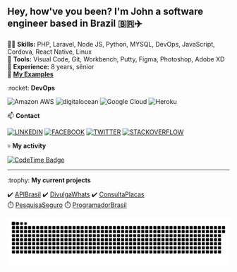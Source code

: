 ## Hey, how've you been? I'm John a software engineer based in Brazil 🇧🇷✈️

👨‍💻  <strong>Skills:</strong> PHP, Laravel, Node JS, Python, MYSQL, DevOps, JavaScript, Cordova, React Native, Linux <br />
🧰  <strong>Tools:</strong> Visual Code, Git, Workbench, Putty, Figma, Photoshop, Adobe XD <br />
👴 <strong>Experience:</strong> 8 years, sênior<br />
🔖 <a href="https://gist.github.com/jhowbhz" target="_blank"> <strong>My Examples</strong> </a> </p>

<p> :rocket: <strong>DevOps </strong></p>

![Amazon AWS](https://img.shields.io/badge/Amazon-334ccc?style=flat-square&logo=amazon-aws&logoColor=white)
![digitalocean](https://img.shields.io/badge/-Digital%20Ocean-334ccc?style=flat-square&logo=digitalocean&logoColor=white)
![Google Cloud](https://img.shields.io/badge/G%20Cloud-334ccc?style=flat-square&logo=google-cloud&logoColor=white)
![Heroku](https://img.shields.io/badge/-Heroku-334ccc?style=flat-square&logo=heroku&logoColor=white)

<p> 📫 <strong>Contact</strong></p>

[![LINKEDIN](https://img.shields.io/badge/Linkedin-0072b1?style=flat-square&&logo=linkedin&logoColor=white)](https://www.linkedin.com/in/jhowbhz/)
[![FACEBOOK](https://img.shields.io/badge/Facebook-4267B2?style=flat-square&&logo=facebook&logoColor=white)](https://www.facebook.com/jhowbhz/)
[![TWITTER](https://img.shields.io/badge/Twitter-1DA1F2?style=flat-square&&logo=twitter&logoColor=white)](https://twitter.com/jhowbhz)
[![STACKOVERFLOW](https://img.shields.io/badge/Stackoverflow-F47F24?style=flat-square&&logo=stackoverflow&logoColor=white)](https://pt.stackoverflow.com/users/128217/jhowbhz)

<p> 💀 <strong>My activity</strong></p>

[![CodeTime Badge](https://img.shields.io/endpoint?style=social&color=222&url=https%3A%2F%2Fapi.codetime.dev%2Fshield%3Fid%3D23147%26project%3D%26in=0)](https://codetime.dev)
<hr />
<p> :trophy: <strong>My current projects</strong> </p>

✔️ [APIBrasil](https://apibrasil.com.br "Clique e acesse agora!")
✔️ [DivulgaWhats](https://divulgawhats.com "Clique e acesse agora!")
✔️ [ConsultaPlacas](https://consultaplacas.com.br "Clique e acesse agora!")
<br />
⏱️ [PesquisaSeguro](https://pesquisaseguro.com.br "Projeto em andamento...")
⏱️ [ProgramadorBrasil](https://programadorbrasil.com.br "Projeto em andamento...")

<div>
  
![Snake animation](https://github.com/jhowbhz/jhowbhz/blob/master/github-user-contribution.svg)
  
</div>  
